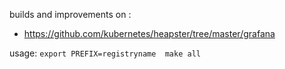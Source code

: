 
builds and improvements on :
 - https://github.com/kubernetes/heapster/tree/master/grafana
 
usage:
`
 export PREFIX=registryname 
 make all
` 
 